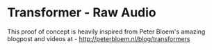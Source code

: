 # Transformer - Raw Audio

This proof of concept is heavily inspired from Peter Bloem's amazing blogpost and videos at - http://peterbloem.nl/blog/transformers